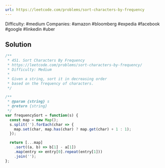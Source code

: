 ```yaml
---
url: https://leetcode.com/problems/sort-characters-by-frequency
---
```


Difficulty: #medium
Companies: #amazon #bloomberg #expedia #facebook #google #linkedin #uber

## Solution

```javascript
/**
 * 451. Sort Characters By Frequency
 * https://leetcode.com/problems/sort-characters-by-frequency/
 * Difficulty: Medium
 *
 * Given a string, sort it in decreasing order
 * based on the frequency of characters.
 */

/**
 * @param {string} s
 * @return {string}
 */
var frequencySort = function(s) {
  const map = new Map();
  s.split('').forEach(char => {
    map.set(char, map.has(char) ? map.get(char) + 1 : 1);
  });

  return [...map]
    .sort((a, b) => b[1] - a[1])
    .map(entry => entry[0].repeat(entry[1]))
    .join('');
};

```
